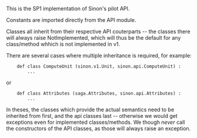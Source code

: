 

This is the SP1 implementation of Sinon's pilot API.  

Constants are imported directly from the API module.  

Classes all inherit from their respective API couterparts -- the classes there
will always raise NotImplemented, which will thus be the default for any
class/method whhich is not implemented in v1.

There are several cases where multiple inheritance is required, for example:


```
    def class ComputeUnit (sinon.v1.Unit, sinon.api.ComputeUnit) :
        ...
```

or

```
    def class Attributes (saga.Attributes, sinon.api.Attributes) :
        ...
```

In theses, the classes which provide the actual semantics need to be inherited
from first, and the api classes last -- otherwise we would get exceptions even
for implemented classes/methods.  We though *never* call the constructors of the
API classes, as those will always raise an exception.  


